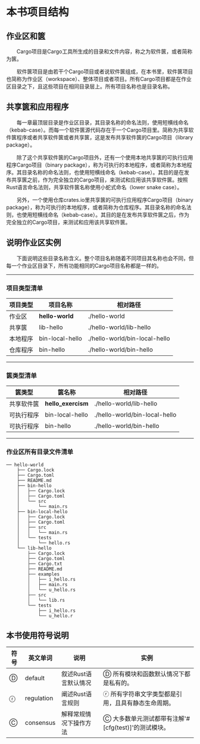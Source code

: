 # 本书项目结构

## 作业区和篋

　　Cargo项目是Cargo工具所生成的目录和文件内容，称之为软件篋，或者简称为篋。

　　软件篋项目是由若干个Cargo项目或者说软件篋组成，在本书里，软件篋项目也简称为作业区（workspace）、整体项目或者项目。所有Cargo项目都是在作业区目录之下，且这些项目在相同目录层上。所有项目名称也是目录名称。

## 共享篋和应用程序

　　每一章最顶层目录是作业区目录，其目录名称的命名法则，使用短横线命名（kebab-case）。而每一个软件篋源代码存在于一个Cargo项目里。简称为共享软件篋程序或者共享软件篋或者共享篋，这是发布共享软件篋的Cargo项目（library package）。

　　除了这个共享软件篋的Cargo项目外，还有一个使用本地共享篋的可执行应用程序Cargo项目（binary package），称为可执行的本地程序，或者简称为本地程序。其目录名称的命名法则，也使用短横线命名（kebab-case）。其目的是在发布共享篋之前，作为完全独立的Cargo项目，来测试和应用该共享软件篋。按照Rust语言命名法则，共享软件篋名称使用小蛇式命名（lower snake case）。

　　另外，一个使用仓库crates.io里共享篋的可执行应用程序Cargo项目（binary package），称为可执行的本地程序，或者简称为仓库程序。其目录名称的命名法则，也使用短横线命名（kebab-case）。其目的是在发布共享软件篋之后，作为完全独立的Cargo项目，来测试和应用该共享软件篋。

## 说明作业区实例

　　下面说明这些目录名称含义。整个项目名称随着不同项目其名称也会不同，但每一个作业区目录下，所有功能相同的Cargo项目名称都是一样的。

<hr/>

### 项目类型清单

| 项目类型 | 项目名称 | 相对路径 |
|---|---|---|
| 作业区 | **hello-world** | ./hello-world |
| 共享篋 | lib-hello | ./hello-world/lib-hello |
| 本地程序 | bin-local-hello | ./hello-world/bin-local-hello |
| 仓库程序 | bin-hello | ./hello-world/bin-hello |

<hr/>

### 篋类型清单

| 篋类型 | 篋名称 | 相对路径 |
|---|---|---|
| 共享软件篋 | **hello_exercism** | ./hello-world/lib-hello |
| 可执行程序 | bin-local-hello | ./hello-world/bin-local-hello |
| 可执行程序 | bin-hello | ./hello-world/bin-hello |

<hr/>

### 作业区所有目录文件清单

```
── hello-world
    ├── Cargo.lock
    ├── Cargo.toml
    ├── README.md
    ├── bin-hello
    │   ├── Cargo.lock
    │   ├── Cargo.toml
    │   └── src
    │       └── main.rs
    ├── bin-local-hello
    │   ├── Cargo.lock
    │   ├── Cargo.toml
    │   ├── src
    │   │   └── main.rs
    │   └── tests
    │       └── hello.rs
    └── lib-hello
        ├── Cargo.lock
        ├── Cargo.toml
        ├── Cargo.txt
        ├── README.md
        ├── examples
        │   ├── i_hello.rs
        │   ├── main.rs
        │   └── u_hello.rs
        ├── src
        │   └── lib.rs
        └── tests
            ├── i_hello.rs
            └── u_hello.r
```

## 本书使用符号说明

| 符号 | 英文单词 | 说明 | 实例 |
|---|---|---|---|
| Ⓓ | default | 叙述Rust语言默认情况 | Ⓓ 所有模块和函数默认情况下都是私有的。 |
| ⓡ | regulation | 阐述Rust语言规则 | ⓡ 所有字符串文字类型都是引用，且具有静态生命周期。 |
| Ⓒ | consensus	| 解释常规情况下操作方法 | Ⓒ 大多数单元测试都带有注解'#[cfg(test)]'的测试模块。 |